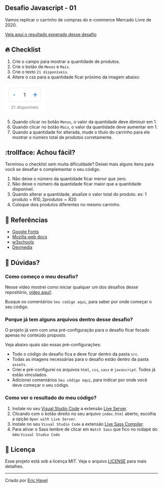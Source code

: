 ## Desafio Javascript - 01

Vamos replicar o carrinho de compras do e-commerce Mercado Livre de 2020.

[Veja aqui o resultado esperado desse desafio](https://codelabs.pro/desafio-javascript-01/index.html)

## :fire: Checklist

1. Crie o campo para mostrar a quantidade de produtos.
2. Crie o botão de `Menos` e `Mais`.
3. Crie o texto `21 disponíveis`.
4. Altere o css para a quantidade ficar próximo da imagem abaixo:

![Layout 1](layout-1.png)

5. Quando clicar no botão `Menos`, o valor da quantidade deve diminuir em 1.
6. Quando clicar no botão `Mais`, o valor da quantidade deve aumentar em 1.
7. Quando a quantidade for alterada, mude o título do carrinho para ele mostrar o número total de produtos corretamente.

## :trollface: Achou fácil?

Terminou o checklist sem muita dificuldade? Deixei mais alguns itens para você se desafiar e complementar o seu código.

1. Não deixe o número da quantidade ficar menor que zero.
1. Não deixe o número da quantidade ficar maior que a quantidade disponível.
1. Quando alterar a quantidade, atualize o valor total do produto. ex: 1 produto = R$10, 2 produtos = R$20
1. Coloque dois produtos diferentes no mesmo carrinho.

## :eyes: Referências

- [Google Fonts](https://fonts.google.com/)
- [Mozilla web docs](https://developer.mozilla.org/)
- [w3schools](https://www.w3schools.com)
- [Devmedia](https://www.devmedia.com.br)

## 🤔 Dúvidas?

### Como começo o meu desafio?

Nesse vídeo mostrei como iniciar qualquer um dos desafios desse repositório, [vídeo aqui!](https://www.youtube.com/watch?v=Vph1CUip0ik).

Busque os comentários `Seu código aqui`, para saber por onde começar o seu código.

### Porque já tem alguns arquivos dentro desse desafio?

O projeto já vem com uma pré-configuração para o desafio ficar focado apenas no conteúdo proposto.

Veja abaixo quais são essas pré-configurações:

- Todo o código do desafio fica e deve ficar dentro da pasta `src`.
- Todas as imagens necessárias para o desafio estão dentro da pasta `assets`.
- Criei e pré-configurei os arquivos `html`, `css`, `sass` e `javascript`. Todos já estão vinculados.
- Adicionei comentários `Seu código aqui`, para indicar por onde você deve começar o seu código.

### Como ver o resultado do meu código?

1. Instale no seu [Visual Studio Code](https://code.visualstudio.com/) a extensão [Live Server](https://marketplace.visualstudio.com/items?itemName=ritwickdey.LiveServer).
1. Clicando com o botão direito no seu arquivo `index.html` aberto, escolha a opção `Open with Live Server`.
1. Instale no seu `Visual Studio Code` a extensão [Live Sass Compiler](https://marketplace.visualstudio.com/items?itemName=ritwickdey.live-sass).
1. Para ativar o Sass lembre de clicar em `Watch Sass` que fico no rodapé do seu `Visual Studio Code`

## :page_facing_up: Licença

Esse projeto está sob a licença MIT. Veja o arquivo [LICENSE](/LICENSE) para mais detalhes.

---

Criado por [Eric Havel](https://www.linkedin.com/in/eric-havel-9a22b118/)
